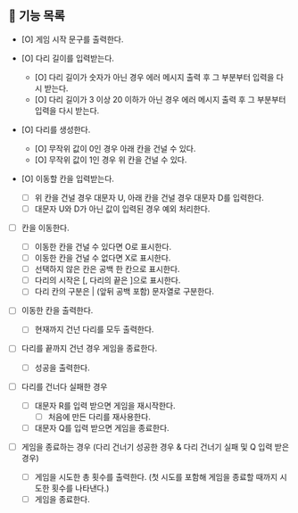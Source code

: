 ## 🔑 기능 목록

- [O] 게임 시작 문구를 출력한다.

- [O] 다리 길이를 입력받는다.

  - [O] 다리 길이가 숫자가 아닌 경우 에러 메시지 출력 후 그 부분부터 입력을 다시 받는다.
  - [O] 다리 길이가 3 이상 20 이하가 아닌 경우 에러 메시지 출력 후 그 부분부터 입력을 다시 받는다.

- [O] 다리를 생성한다.

  - [O] 무작위 값이 0인 경우 아래 칸을 건널 수 있다.
  - [O] 무작위 값이 1인 경우 위 칸을 건널 수 있다.

- [O] 이동할 칸을 입력받는다.

  - [ ] 위 칸을 건널 경우 대문자 U, 아래 칸을 건널 경우 대문자 D를 입력한다.
  - [ ] 대문자 U와 D가 아닌 값이 입력된 경우 예외 처리한다.

- [ ] 칸을 이동한다.

  - [ ] 이동한 칸을 건널 수 있다면 O로 표시한다.
  - [ ] 이동한 칸을 건널 수 없다면 X로 표시한다.
  - [ ] 선택하지 않은 칸은 공백 한 칸으로 표시한다.
  - [ ] 다리의 시작은 [, 다리의 끝은 ]으로 표시한다.
  - [ ] 다리 칸의 구분은 | (앞뒤 공백 포함) 문자열로 구분한다.

- [ ] 이동한 칸을 출력한다.

  - [ ] 현재까지 건넌 다리를 모두 출력한다.

- [ ] 다리를 끝까지 건넌 경우 게임을 종료한다.

  - [ ] 성공을 출력한다.

- [ ] 다리를 건너다 실패한 경우

  - [ ] 대문자 R를 입력 받으면 게임을 재시작한다.
    - [ ] 처음에 만든 다리를 재사용한다.
  - [ ] 대문자 Q를 입력 받으면 게임을 종료한다.

- [ ] 게임을 종료하는 경우 (다리 건너기 성공한 경우 & 다리 건너기 실패 및 Q 입력 받은 경우)
  - [ ] 게임을 시도한 총 횟수를 출력한다. (첫 시도를 포함해 게임을 종료할 때까지 시도한 횟수를 나타낸다.)
  - [ ] 게임을 종료한다.
